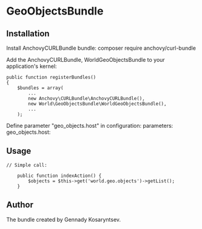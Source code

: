 # GeoObjectsBundle #



## Installation ##

Install AnchovyCURLBundle bundle:
composer require anchovy/curl-bundle

Add the AnchovyCURLBundle, WorldGeoObjectsBundle to your application's kernel:

    public function registerBundles()
    {
        $bundles = array(
            ...
            new Anchovy\CURLBundle\AnchovyCURLBundle(),
            new World\GeoObjectsBundle\WorldGeoObjectsBundle(),
            ...
        );

Define parameter "geo_objects.host" in configuration:
parameters:
  geo_objects.host: <link to page for retreiving json data>


## Usage ##

	// Simple call:

	    public function indexAction() {
            $objects = $this->get('world.geo.objects')->getList();
		}

## Author ##

The bundle created by Gennady Kosaryntsev.
